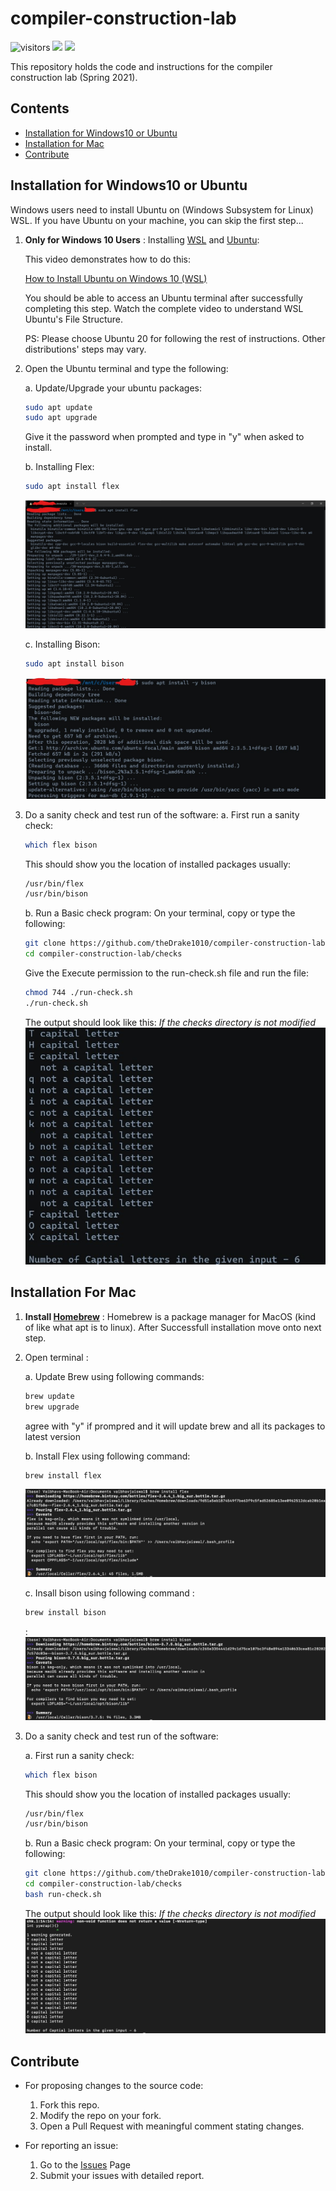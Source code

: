 # compiler-construction-lab

![visitors](https://visitor-badge.laobi.icu/badge?page_id=theDrake1010.compiler-construction-lab)
<a href="https://github.com/theDrake1010"><img src="https://img.shields.io/badge/Made%20by-theDrake1010-orange.svg"/></a>
<a href="https://github.com/vaibhavjswl"><img src="https://img.shields.io/badge/Made%20by-Vaibhav_Jaiswal-blue.svg"/></a>

This repository holds the code and instructions for the compiler construction lab (Spring 2021).


## Contents

- [Installation for Windows10 or Ubuntu](https://github.com/theDrake1010/compiler-construction-lab#installation-for-windows10-or-ubuntu)
- [Installation for Mac](https://github.com/theDrake1010/compiler-construction-lab#installation-for-mac)
- [Contribute](https://github.com/theDrake1010/compiler-construction-lab#contribute)

## Installation for Windows10 or Ubuntu

Windows users need to install Ubuntu on (Windows Subsystem for Linux) WSL. 
If you have Ubuntu on your machine, you can skip the first step...


1. **Only for Windows 10 Users** : Installing [WSL](https://docs.microsoft.com/en-us/windows/wsl/about) and [Ubuntu](https://ubuntu.com/):
    
    This video demonstrates how to do this:
    
    [How to Install Ubuntu on Windows 10 (WSL)](https://www.youtube.com/watch?v=X-DHaQLrBi8) 

    You should be able to access an Ubuntu terminal after successfully completing this step.
    Watch the complete video to understand WSL Ubuntu's File Structure.

    PS: Please choose Ubuntu 20 for following the rest of instructions. Other distributions' steps may vary.

2. Open the Ubuntu terminal and type the following:

    a. Update/Upgrade your ubuntu packages:
    ```bash
    sudo apt update
    sudo apt upgrade
    ```
    Give it the password when prompted and type in "y" when asked to install.

    b. Installing Flex:
    ```bash
    sudo apt install flex
    ```
    ![Installing Lex](./images/installing_lex.jpg)

    c. Installing Bison:
    ```bash
    sudo apt install bison
    ```
    ![Installing Bison](./images/installing_bison.jpg)

3. Do a sanity check and test run of the software:
    a. First run a sanity check:
    ```bash
    which flex bison
    ```
    This should show you the location of installed packages usually:
    ```bash
    /usr/bin/flex
    /usr/bin/bison
    ```

    b. Run a Basic check program:
    On your terminal, copy or type the following:
    ```bash
    git clone https://github.com/theDrake1010/compiler-construction-lab.git
    cd compiler-construction-lab/checks
    ```
    
    Give the Execute permission to the run-check.sh file and run the file:
    ```bash
    chmod 744 ./run-check.sh
    ./run-check.sh
    ```
    
    The output should look like this: *If the checks directory is not modified*
    ![Output of Running Check](./images/check_output.jpg)



## Installation For Mac

1. **Install [Homebrew](https://brew.sh/)** : 
    Homebrew is a package manager for MacOS (kind of like what apt is to linux).
    After Successfull installation move onto next step.

2. Open terminal :

    a. Update Brew using following commands:
    ```bash
    brew update 
    brew upgrade
    ```
    agree with "y" if prompred and it will update brew and all its packages to latest version

    b. Install Flex using following command:
    ```bash
    brew install flex
    ```
    ![Output of Installing Flex](./images/installing_flex_mac.jpg)

    c. Insall bison using following command : 
    ```bash
    brew install bison
    ```
    :
    ![Output of Installing Flex](./images/installing_bison_mac.jpg) 

3. Do a sanity check and test run of the software:

    a. First run a sanity check:
    ```bash
    which flex bison
    ```
    This should show you the location of installed packages usually:
    ```bash
    /usr/bin/flex
    /usr/bin/bison
    ```

    b. Run a Basic check program:
    On your terminal, copy or type the following:
    ```bash
    git clone https://github.com/theDrake1010/compiler-construction-lab.git
    cd compiler-construction-lab/checks
    bash run-check.sh
    ```
    The output should look like this: *If the checks directory is not modified*
    ![Output of Running Check](./images/output_mac.jpg)


## Contribute

- For proposing changes to the source code:
    1. Fork this repo.
    2. Modify the repo on your fork.
    3. Open a Pull Request with meaningful comment stating changes.


- For reporting an issue:
    1. Go to the [Issues](https://github.com/theDrake1010/compiler-construction-lab/issues) Page
    2. Submit your issues with detailed report.
